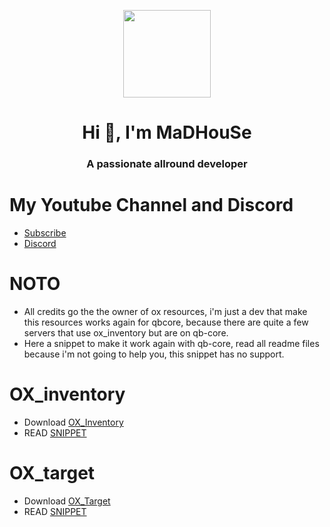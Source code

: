 <p align="center">
    <img width="140" src="https://icons.iconarchive.com/icons/iconarchive/red-orb-alphabet/128/Letter-M-icon.png" />  
    <h1 align="center">Hi 👋, I'm MaDHouSe</h1>
    <h3 align="center">A passionate allround developer </h3>    
</p>

# My Youtube Channel and Discord
- [Subscribe](https://www.youtube.com/c/@MaDHouSe79) 
- [Discord](https://discord.gg/vJ9EukCmJQ)

# NOTO
- All credits go the the owner of ox resources, i'm just a dev that make this resources works again for qbcore, because there are quite a few servers that use ox_inventory but are on qb-core.
- Here a snippet to make it work again with qb-core, read all readme files because i'm not going to help you, this snippet has no support.

# OX_inventory
- Download [OX_Inventory](https://github.com/overextended/ox_inventory/releases)
- READ [SNIPPET](https://github.com/MaDHouSe79/ox_inventory_for_qbcore/blob/main/ox_inventory/readme.md)

# OX_target
- Download [OX_Target](https://github.com/overextended/ox_target/releases)
- READ [SNIPPET](https://github.com/MaDHouSe79/ox_inventory_for_qbcore/blob/main/ox_target/readme.md)
